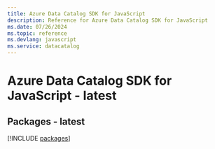 ```yaml
---
title: Azure Data Catalog SDK for JavaScript
description: Reference for Azure Data Catalog SDK for JavaScript
ms.date: 07/26/2024
ms.topic: reference
ms.devlang: javascript
ms.service: datacatalog
---
```

# Azure Data Catalog SDK for JavaScript - latest
## Packages - latest
[!INCLUDE [packages](data-catalog-index.md)]